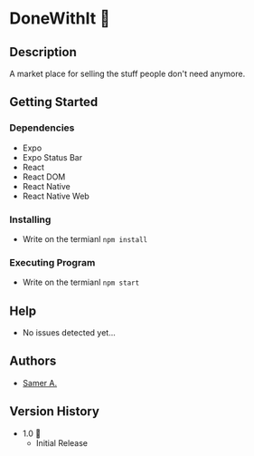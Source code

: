 # DoneWithIt 🚀

## Description

A market place for selling the stuff people don't need anymore.

## Getting Started

### Dependencies

- Expo
- Expo Status Bar
- React
- React DOM
- React Native
- React Native Web

### Installing

- Write on the termianl `npm install`

### Executing Program

- Write on the termianl `npm start`

## Help

- No issues detected yet...

## Authors

- [Samer A.](https://cleversamer.web.app/)

## Version History

- 1.0 🚀
  - Initial Release
